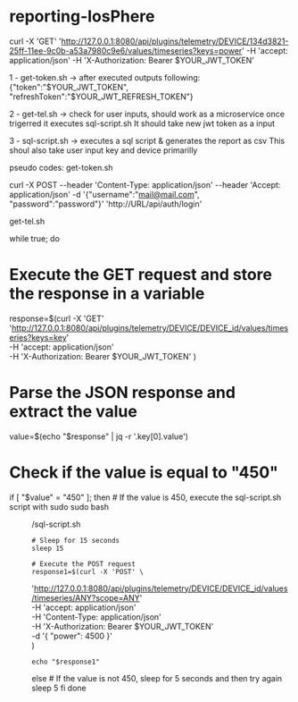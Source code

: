 # reporting-IosPhere

curl -X 'GET'   'http://127.0.0.1:8080/api/plugins/telemetry/DEVICE/134d3821-25ff-11ee-9c0b-a53a7980c9e6/values/timeseries?keys=power'   -H 'accept: application/json'   -H 'X-Authorization: Bearer $YOUR_JWT_TOKEN'


1 - get-token.sh  -> after executed outputs following:                      
        {"token":"$YOUR_JWT_TOKEN", "refreshToken":"$YOUR_JWT_REFRESH_TOKEN"}

2 - get-tel.sh -> check for user inputs, should work as a microservice
        once trigerred it executes sql-script.sh 
        It should take new jwt token as a input 

3 - sql-script.sh -> executes a sql script & generates the report as csv
        This shoul also take user input key and device primarilly


pseudo codes:
get-token.sh

curl -X POST --header 'Content-Type: application/json' --header 'Accept: application/json' -d '{"username":"mail@mail.com", "password":"password"}' 'http://URL/api/auth/login'


get-tel.sh


while true; do
  # Execute the GET request and store the response in a variable
  response=$(curl -X 'GET' \
  'http://127.0.0.1:8080/api/plugins/telemetry/DEVICE/DEVICE_id/values/timeseries?keys=key' \
  -H 'accept: application/json' \
  -H 'X-Authorization: Bearer $YOUR_JWT_TOKEN'
)

  # Parse the JSON response and extract the value
  value=$(echo "$response" | jq -r '.key[0].value')

  # Check if the value is equal to "450"
  if [ "$value" = "450" ]; then
    # If the value is 450, execute the sql-script.sh script with sudo
    sudo bash <dir>/sql-script.sh

    # Sleep for 15 seconds
    sleep 15

    # Execute the POST request
    response1=$(curl -X 'POST' \
  'http://127.0.0.1:8080/api/plugins/telemetry/DEVICE/DEVICE_id/values/timeseries/ANY?scope=ANY' \
  -H 'accept: application/json' \
  -H 'Content-Type: application/json' \
  -H 'X-Authorization: Bearer $YOUR_JWT_TOKEN'\
  -d '{
"power": 4500
}'  
)

    echo "$response1"
    
  else
    # If the value is not 450, sleep for 5 seconds and then try again
    sleep 5
  fi
done